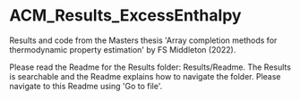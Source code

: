 # ACM_Results_ExcessEnthalpy
Results and code from the Masters thesis 'Array completion methods for thermodynamic property estimation' by FS Middleton (2022).

Please read the Readme for the Results folder:  Results/Readme. The Results is searchable and the Readme explains how to navigate the folder. Please navigate to this Readme using 'Go to file'.
